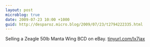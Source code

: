 ```yaml
---
layout: post
microblog: true
date: 2009-07-23 10:00 +1000
guid: http://desparoz.micro.blog/2009/07/23/t2794222335.html
---
```

Selling a Zeagle 50lb Manta Wing BCD on eBay. [tinyurl.com/lx7jax](http://tinyurl.com/lx7jax)
